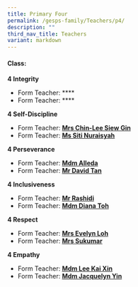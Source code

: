 ```yaml
---
title: Primary Four
permalink: /gesps-family/Teachers/p4/
description: ""
third_nav_title: Teachers
variant: markdown
---
```

#### Class:


**4 Integrity**  

*   Form Teacher: ****
*   Form Teacher: ****

**4 Self-Discipline**  

*   Form Teacher: **[Mrs Chin-Lee Siew Gin](mailto:chin-lee_siew_gin@schools.gov.sg)**
*   Form Teacher: **[Ms Siti Nuraisyah](mailto:siti_nuraisyah_razali@schools.gov.sg)**


**4 Perseverance**  

*   Form Teacher: **[Mdm Alleda](mailto:alleda_baba@schools.gov.sg)**
*   Form Teacher: **[Mr David Tan](mailto:tan_hong_meng_david@schools.gov.sg)**

**4 Inclusiveness**  

*   Form Teacher: **[Mr Rashidi](mailto:muhammad_rashidi_ramli@schools.gov.sg)**
*   Form Teacher: **[Mdm Diana Toh](mailto:toh_lay_beng_diana@schools.gov.sg)**

**4 Respect**  

*   Form Teacher: **[Mrs Evelyn Loh](mailto:soh_hwee_lin@schools.gov.sg)**
*   Form Teacher: **[Mrs Sukumar](mailto:subangkini_sukumar@schools.gov.sg)**

**4 Empathy**  

*   Form Teacher: **[Mdm Lee Kai Xin](mailto:lee_kai_xin@schools.gov.sg)**
*   Form Teacher: **[Mdm Jacquelyn Yin](mailto:jacquelyn_yin_hui_jing@schools.gov.sg)**